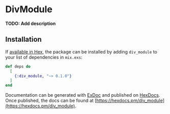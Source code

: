 # DivModule

**TODO: Add description**

## Installation

If [available in Hex](https://hex.pm/docs/publish), the package can be installed
by adding `div_module` to your list of dependencies in `mix.exs`:

```elixir
def deps do
  [
    {:div_module, "~> 0.1.0"}
  ]
end
```

Documentation can be generated with [ExDoc](https://github.com/elixir-lang/ex_doc)
and published on [HexDocs](https://hexdocs.pm). Once published, the docs can
be found at [https://hexdocs.pm/div_module](https://hexdocs.pm/div_module).

